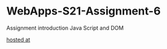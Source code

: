 # WebApps-S21-Assignment-6
Assignment introduction Java Script and DOM

[hosted at](C:/Users/S545709/Documents/GitHub/webapps-s21-assignment-6-nayanjr/pass.html)